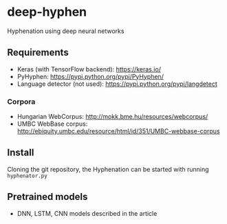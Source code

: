 # deep-hyphen
Hyphenation using deep neural networks

## Requirements
* Keras (with TensorFlow backend): https://keras.io/
* PyHyphen: https://pypi.python.org/pypi/PyHyphen/ 
* Language detector (not used): https://pypi.python.org/pypi/langdetect

### Corpora
* Hungarian WebCorpus: http://mokk.bme.hu/resources/webcorpus/
* UMBC WebBase corpus: http://ebiquity.umbc.edu/resource/html/id/351/UMBC-webbase-corpus

## Install
Cloning the git repository, the Hyphenation can be started with running `hyphenator.py`

## Pretrained models
* DNN, LSTM, CNN models described in the article
